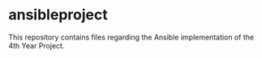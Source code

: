 # ansibleproject
This repository contains files regarding the Ansible implementation of the 4th Year Project. 
